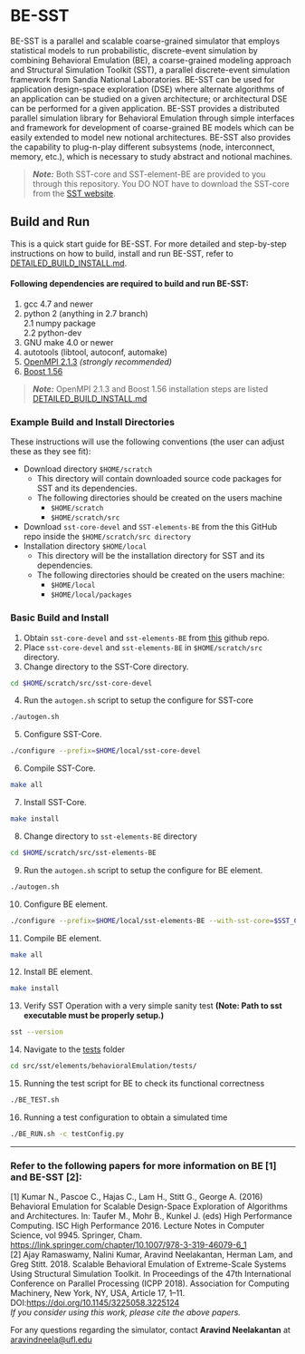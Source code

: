# BE-SST

BE-SST is a parallel and scalable coarse-grained simulator that employs statistical models to run probabilistic, discrete-event simulation by combining Behavioral Emulation (BE), a coarse-grained modeling approach and Structural Simulation Toolkit (SST), a parallel discrete-event simulation framework from Sandia National Laboratories. BE-SST can be used for application design-space exploration (DSE) where alternate algorithms of an application can be studied on a given architecture; or architectural DSE can be performed for a given application. BE-SST provides a distributed parallel simulation library for Behavioral Emulation through simple interfaces and framework for development of coarse-grained BE models which can be easily extended to model new notional architectures. BE-SST also provides the capability to plug-n-play different subsystems (node, interconnect, memory, etc.), which is necessary to study abstract and notional machines.  
> **_Note:_** Both SST-core and SST-element-BE are provided to you through this repository. You DO NOT have to download the SST-core from the [SST website](www.sst-simulator.org).

## Build and Run

This is a quick start guide for BE-SST. For more detailed and step-by-step instructions on how to build, install and run BE-SST, refer to [DETAILED_BUILD_INSTALL.md](DETAILED_BUILD_INSTALL.md). 

#### Following dependencies are required to build and run BE-SST: 
1. gcc 4.7 and newer  
2. python 2 (anything in 2.7 branch)  
  2.1 numpy package  
  2.2 python-dev
3. GNU make 4.0 or newer  
4. autotools (libtool, autoconf, automake)  
5. [OpenMPI 2.1.3](http://www.open-mpi.org/software/ompi/v2.1/) *(strongly recommended)*   
6. [Boost 1.56](http://sourceforge.net/projects/boost/files/boost/1.56.0/)  

> **_Note:_** OpenMPI 2.1.3 and Boost 1.56 installation steps are listed [DETAILED_BUILD_INSTALL.md](DETAILED_BUILD_INSTALL.md)

### Example Build and Install Directories

These instructions will use the following conventions (the user can adjust these as they see fit):  
- Download directory `$HOME/scratch`  
  - This directory will contain downloaded source code packages for SST and its dependencies.  
  - The following directories should be created on the users machine  
    - `$HOME/scratch`  
    - `$HOME/scratch/src`  
- Download `sst-core-devel` and `SST-elements-BE` from the this GitHub repo inside the `$HOME/scratch/src directory`  
- Installation directory `$HOME/local`
  - This directory will be the installation directory for SST and its dependencies.  
  - The following directories should be created on the users machine:  
    - `$HOME/local`  
    - `$HOME/local/packages`  

### Basic Build and Install

1. Obtain `sst-core-devel` and `sst-elements-BE` from [this](https://github.com/SHREC-DOE-UF/BE-SST) github repo.  
2. Place `sst-core-devel` and `sst-elements-BE` in `$HOME/scratch/src` directory.  
3. Change directory to the SST-Core directory.  
```bash
cd $HOME/scratch/src/sst-core-devel  
```
4. Run the `autogen.sh` script to setup the configure for SST-core  
```bash
./autogen.sh  
```
5. Configure SST-Core.  
```bash
./configure --prefix=$HOME/local/sst-core-devel  
```
6. Compile SST-Core.  
```bash
make all  
```
7. Install SST-Core.  
```bash
make install  
```
8. Change directory to `sst-elements-BE` directory  
```bash
cd $HOME/scratch/src/sst-elements-BE  
```
9. Run the `autogen.sh` script to setup the configure for BE element.  
```bash
./autogen.sh  
```
10. Configure BE element.  
```bash
./configure --prefix=$HOME/local/sst-elements-BE --with-sst-core=$SST_CORE_HOME --with-boost=$BOOST_HOME  
```
11. Compile BE element.  
```bash
make all  
```
12. Install BE element.  
```bash
make install  
```
13. Verify SST Operation with a very simple sanity test **(Note: Path to sst executable must be properly setup.)**  
```bash
sst --version  
```
14. Navigate to the [tests](sst-elements-BE/src/sst/elements/behavioralEmulation/tests/) folder  
```bash
cd src/sst/elements/behavioralEmulation/tests/  
```
15. Running the test script for BE to check its functional correctness  
```bash
./BE_TEST.sh  
```
16. Running a test configuration to obtain a simulated time  
```bash
./BE_RUN.sh -c testConfig.py  
```

---

### Refer to the following papers for more information on BE [1] and BE-SST [2]:  
[1] Kumar N., Pascoe C., Hajas C., Lam H., Stitt G., George A. (2016) Behavioral Emulation for Scalable Design-Space Exploration of Algorithms and Architectures. In: Taufer M., Mohr B., Kunkel J. (eds) High Performance Computing. ISC High Performance 2016. Lecture Notes in Computer Science, vol 9945. Springer, Cham. https://link.springer.com/chapter/10.1007/978-3-319-46079-6_1  
[2] Ajay Ramaswamy, Nalini Kumar, Aravind Neelakantan, Herman Lam, and Greg Stitt. 2018. Scalable Behavioral Emulation of Extreme-Scale Systems Using Structural Simulation Toolkit. In Proceedings of the 47th International Conference on Parallel Processing (ICPP 2018). Association for Computing Machinery, New York, NY, USA, Article 17, 1–11. DOI:https://doi.org/10.1145/3225058.3225124  
*If you consider using this work, please cite the above papers.*

For any questions regarding the simulator, contact **Aravind Neelakantan** at aravindneela@ufl.edu
